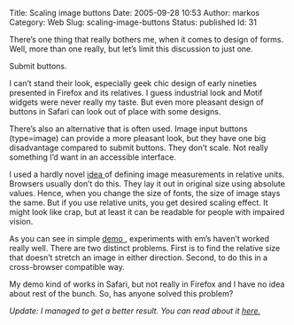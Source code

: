 Title: Scaling image buttons
Date: 2005-09-28 10:53
Author: markos
Category: Web
Slug: scaling-image-buttons
Status: published
Id: 31

<html>
 <body>
  <div>
   <p>
    There’s one thing that really bothers me, when it comes to design of forms. Well, more than one really, but let’s limit this discussion to just one.
   </p>
   <p>
    Submit buttons.
   </p>
   <p>
    I can’t stand their look, especially geek chic design of early nineties presented in Firefox and its relatives. I guess industrial look and Motif widgets were never really my taste. But even more pleasant design of buttons in Safari can look out of place with some designs.
   </p>
   <p>
    There’s also an alternative that is often used. Image input buttons (type=image) can provide a more pleasant look, but they have one big disadvantage compared to submit buttons. They don’t scale. Not really something I’d want in an accessible interface.
   </p>
   <p>
    I used a hardly novel
    <a href="http://clagnut.com/sandbox/imagetest/" title="Clagnut's image tests">
     idea
    </a>
    of defining image measurements in relative units. Browsers usually don’t do this. They lay it out in original size using absolute values. Hence, when you change the size of fonts, the size of image stays the same. But if you use relative units, you get desired scaling effect. It might look like crap, but at least it can be readable for people with impaired vision.
   </p>
   <p>
    As you can see in simple
    <a href="http://markos.gaivo.net/examples/imgbutton/index.html">
     demo
    </a>
    , experiments with em’s haven’t worked really well. There are two distinct problems. First is to find the relative size that doesn’t stretch an image in either direction. Second, to do this in a cross-browser compatible way.
   </p>
   <p>
    My demo kind of works in Safari, but not really in Firefox and I have no idea about rest of the bunch. So, has anyone solved this problem?
   </p>
   <p>
    <em>
     Update: I managed to get a better result. You can read about it
     <a href="scaling-image-buttons-part-2.html">
      here.
     </a>
    </em>
   </p>
  </div>
 </body>
</html>